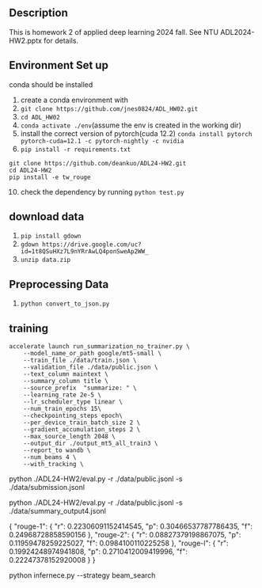## Description 
This is homework 2 of applied deep learning 2024 fall.
See NTU ADL2024-HW2.pptx for details.

## Environment Set up
conda should be installed
1. create a conda environment with
1. `git clone https://github.com/jnes0824/ADL_HW02.git`
2. `cd ADL_HW02`
4. `conda activate ./env`(assume the env is created in the working dir)
5. install the correct version of pytorch(cuda 12.2) `conda install pytorch pytorch-cuda=12.1 -c pytorch-nightly -c nvidia`
6. `pip install -r requirements.txt`
```
git clone https://github.com/deankuo/ADL24-HW2.git
cd ADL24-HW2
pip install -e tw_rouge
```
10. check the dependency by running `python test.py`

## download data
1. `pip install gdown`
2. `gdown https://drive.google.com/uc?id=1t8QSuHXz7L9nYRrAwLQ4ponSweAp2WW_`
3. `unzip data.zip`

## Preprocessing Data
1. `python convert_to_json.py`

## training

```
accelerate launch run_summarization_no_trainer.py \
    --model_name_or_path google/mt5-small \
    --train_file ./data/train.json \
    --validation_file ./data/public.json \
    --text_column maintext \
    --summary_column title \
    --source_prefix  "summarize: " \
    --learning_rate 2e-5 \
    --lr_scheduler_type linear \
    --num_train_epochs 15\
    --checkpointing_steps epoch\
    --per_device_train_batch_size 2 \
    --gradient_accumulation_steps 2 \
    --max_source_length 2048 \
    --output_dir ./output_mt5_all_train3 \
    --report_to wandb \
    --num_beams 4 \
    --with_tracking \
```
python ./ADL24-HW2/eval.py -r ./data/public.jsonl -s ./data/submission.jsonl

python ./ADL24-HW2/eval.py -r ./data/public.jsonl -s ./data/summary_output4.jsonl 


{
  "rouge-1": {
    "r": 0.22306091152414545,
    "p": 0.30466537787786435,
    "f": 0.24968728858590156
  },
  "rouge-2": {
    "r": 0.08827379198867075,
    "p": 0.11959478259225027,
    "f": 0.0984100110225258
  },
  "rouge-l": {
    "r": 0.19924248974941808,
    "p": 0.2710412009419996,
    "f": 0.22247378152920008
  }
}

python infernece.py --strategy beam_search